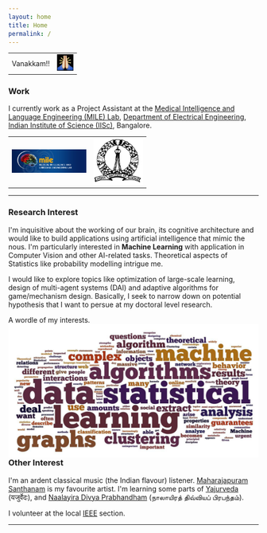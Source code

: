 ```yaml
---
layout: home
title: Home
permalink: /
---
```


<div align="left">
<table text-align="center">
<tr>
<td>Vanakkam!!</td><td><img src='/public/images/vanakkam.png' width='33' border='0'></td>
</tr>
</table>
</div>


<h3>Work</h3>

I currently work as a Project Assistant at the [Medical Intelligence and Language Engineering (MILE) Lab](http://mile.ee.iisc.ernet.in/mile/index.html), [Department of Electrical Engineering](http://www.ee.iisc.ernet.in/), [Indian Institute of Science (IISc)](http://www.iisc.ernet.in/), Bangalore. 

<div align="center">
<table text-align="center">
<tr>
<td><a href='http://mile.ee.iisc.ernet.in/mile/index.html'><img src='/public/images/logo_mile.jpg' width='150' border='0'></a></td><td><a href='http://www.iisc.ernet.in/'><img src='/public/images/IISc_logo_transparent.png' width='100' border='0'></a></td>
</tr>
</table>
</div>

<hr/>

<h3>Research Interest</h3>

I'm inquisitive about the working of our brain, its cognitive architecture and would like to build applications using artificial intelligence that mimic the nous. I'm particularly interested in **Machine Learning** with application in Computer Vision and other AI-related tasks. Theoretical aspects of Statistics like probability modelling intrigue me. 

I would like to explore topics like optimization of large-scale learning, design of  multi-agent systems (DAI) and adaptive algorithms for game/mechanism design. Basically, I seek to narrow down on potential hypothesis that I want to persue at my doctoral level research.   

A wordle of my interests.
<img style="float:right" src="/public/images/riWordle.jpg">

<h3>Other Interest</h3>

I'm an ardent classical music (the Indian flavour) listener. [Maharajapuram Santhanam](http://en.wikipedia.org/wiki/Maharajapuram_Santhanam) is my favourite artist. I'm learning some parts of [Yajurveda](http://en.wikipedia.org/wiki/Yajurveda) (यजुर्वेदः), and [Naalayira Divya Prabhandham](http://en.wikipedia.org/wiki/Naalayira_Divya_Prabhandham) (நாலாயிரத் திவ்வியப் பிரபந்தம்). 

I volunteer at the local [IEEE](http://bcp.ieeebangalore.org/) section.
 
<hr/>
